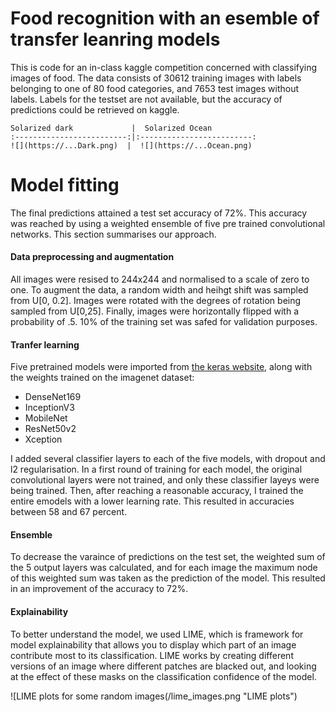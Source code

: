 # Food recognition with an esemble of transfer leanring models

This is code for an in-class kaggle competition concerned with classifying images of food. The data consists of 30612 training images with labels belonging to one of 80 food categories, and 7653 test images without labels. Labels for the testset are not available, but the accuracy of predictions could be retrieved on kaggle. 

```
Solarized dark             |  Solarized Ocean
:-------------------------:|:-------------------------:
![](https://...Dark.png)  |  ![](https://...Ocean.png)
```

# Model fitting
The final predictions attained a test set accuracy of 72%. This accuracy was reached by using a weighted ensemble of five pre trained convolutional networks. This section summarises our approach. 

#### Data preprocessing and augmentation
All images were resised to 244x244 and normalised to a scale of zero to one. To augment the data, a random width and heihgt shift was sampled from U[0, 0.2]. Images were rotated with the degrees of rotation being sampled from 
U[0,25]. Finally, images were horizontally flipped with a probability of .5. 
10% of the training set was safed for validation purposes. 


#### Tranfer learning
Five pretrained models were imported from [the keras website](https://keras.io/api/applications/), along with the weights trained on the imagenet dataset:
- DenseNet169
- InceptionV3
- MobileNet
- ResNet50v2
- Xception

I added several classifier layers to each of the five models, with dropout and l2 regularisation. In a first round of training for each model, the original convolutional layers were not trained, and only these classifier layeys were being trained. Then, after reaching a reasonable accuracy, I trained the entire emodels with a lower learning rate. This resulted in accuracies between 58 and 67 percent. 

#### Ensemble

To decrease the varaince of predictions on the test set, the weighted sum of the 5 output layers was calculated, and for each image the maximum node of this weighted sum was taken as the prediction of the model. This resulted in an improvement of the accuracy to 72%. 

#### Explainability

To better understand the model, we used LIME, which is framework for model explainability that allows you to display which part of an image contribute most to its classification. LIME works by creating different versions of an image where different patches are blacked out, and looking at the effect of these masks on the classification confidence of the model. 


![LIME plots for some random images(/lime_images.png "LIME plots")


